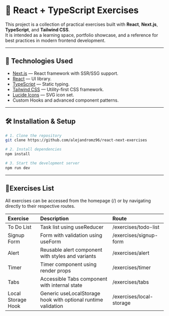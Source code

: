 # 🚀 React + TypeScript Exercises

This project is a collection of practical exercises built with **React**, **Next.js**, **TypeScript**, and **Tailwind CSS**.  
It is intended as a learning space, portfolio showcase, and a reference for best practices in modern frontend development.

---

## 📂 Technologies Used
- [Next.js](https://nextjs.org/) — React framework with SSR/SSG support.
- [React](https://react.dev/) — UI library.
- [TypeScript](https://www.typescriptlang.org/) — Static typing.
- [Tailwind CSS](https://tailwindcss.com/) — Utility-first CSS framework.
- [Lucide Icons](https://lucide.dev/) — SVG icon set.
- Custom Hooks and advanced component patterns.

---

## 🛠 Installation & Setup

```bash
# 1. Clone the repository
git clone https://github.com/alejandromz96/react-next-exercises

# 2. Install dependencies
npm install

# 3. Start the development server
npm run dev
```

---

## 📜Exercises List
All exercises can be accessed from the homepage (/) or by navigating directly to their respective routes.

| Exercise | Description | Route
|:-----|:--------|:------|
| To Do List | Task list using useReducer | /exercises/todo-list
| Signup Form | Form with validation using useForm | /exercises/signup-form
| Alert | Reusable alert component with styles and variants | /exercises/alert
| Timer | Timer component using render props | /exercises/timer
| Tabs | Accessible Tabs component with internal state | /exercises/tabs
| Local Storage Hook | Generic useLocalStorage hook with optional runtime validation | /exercises/local-storage
